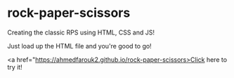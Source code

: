 # rock-paper-scissors

Creating the classic RPS using HTML, CSS and JS!

Just load up the HTML file and you're good to go!

<a href="https://ahmedfarouk2.github.io/rock-paper-scissors>Click here to try it!</a>
